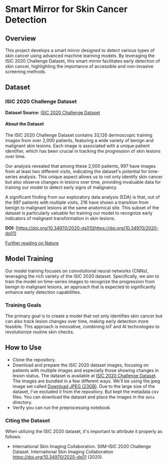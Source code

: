 # Smart Mirror for Skin Cancer Detection

## Overview

This project develops a smart mirror designed to detect various types of skin cancer using advanced machine learning models. By leveraging the ISIC 2020 Challenge Dataset, this smart mirror facilitates early detection of skin cancer, highlighting the importance of accessible and non-invasive screening methods.

## Dataset

### ISIC 2020 Challenge Dataset

**Dataset Source:** [ISIC 2020 Challenge Dataset](https://challenge2020.isic-archive.com)

#### About the Dataset

The ISIC 2020 Challenge Dataset contains 33,126 dermoscopic training images from over 2,000 patients, featuring a wide variety of benign and malignant skin lesions. Each image is associated with a unique patient identifier, which has been crucial in tracking the progression of skin lesions over time.

Our analysis revealed that among these 2,000 patients, 997 have images from at least two different visits, indicating the dataset's potential for time-series analysis. This unique aspect allows us to not only identify skin cancer but also observe changes in lesions over time, providing invaluable data for training our model to detect early signs of malignancy.

A significant finding from our exploratory data analysis (EDA) is that, out of the 997 patients with multiple visits, 216 have shown a transition from benign to malignant lesions at the same anatomical site. This subset of the dataset is particularly valuable for training our model to recognize early indicators of malignant transformation in skin lesions.

**DOI:** [https://doi.org/10.34970/2020-ds01](https://doi.org/10.34970/2020-ds01)

[Further reading on Nature](https://www.nature.com/articles/s41597-021-00815-z)

## Model Training

Our model training focuses on convolutional neural networks (CNNs), leveraging the rich variety of the ISIC 2020 dataset. Specifically, we aim to train the model on time-series images to recognize the progression from benign to malignant lesions, an approach that is expected to significantly enhance early detection capabilities.

### Training Goals

The primary goal is to create a model that not only identifies skin cancer but can also track lesion changes over time, making early detection more feasible. This approach is innovative, combining IoT and AI technologies to revolutionize routine skin checks.

## How to Use

- Clone the repository.
- Download and prepare the ISIC 2020 dataset images, focusing on patients with multiple images and especially those showing changes in lesion status. The dataset is available at [ISIC 2020 Challenge Dataset](https://challenge2020.isic-archive.com). The images are bundled in a few different ways. We'll be using the jpeg image set called [Download JPEG (23GB)](https://isic-challenge-data.s3.amazonaws.com/2020/ISIC_2020_Training_JPEG.zip). Due to the large size of the dataset, I've excluded it from the repository. But kept the metadata csv files. You can download the dataset and place the images in the `data` directory.
- Verify you can run the preprocessing notebook

### Citing the Dataset

When utilizing the ISIC 2020 dataset, it's important to attribute it properly as follows:
- International Skin Imaging Collaboration. SIIM-ISIC 2020 Challenge Dataset. International Skin Imaging Collaboration https://doi.org/10.34970/2020-ds01 (2020).
